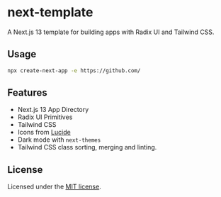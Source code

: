 # next-template

A Next.js 13 template for building apps with Radix UI and Tailwind CSS.

## Usage

```bash
npx create-next-app -e https://github.com/
```

## Features

- Next.js 13 App Directory
- Radix UI Primitives
- Tailwind CSS
- Icons from [Lucide](https://lucide.dev)
- Dark mode with `next-themes`
- Tailwind CSS class sorting, merging and linting.

## License

Licensed under the [MIT license](https://github.com/).
